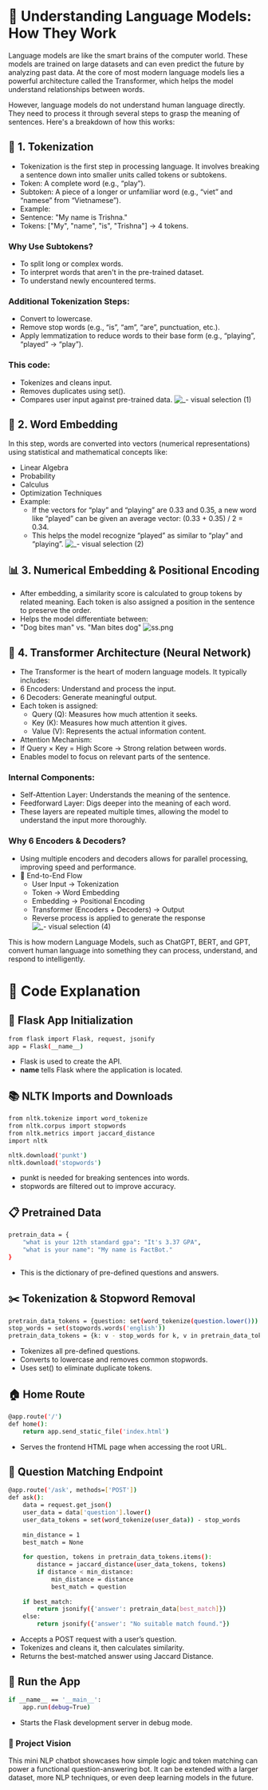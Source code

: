 # 🧠 Understanding Language Models: How They Work
Language models are like the smart brains of the computer world. These models are trained on large datasets and can even predict the future by analyzing past data. At the core of most modern language models lies a powerful architecture called the Transformer, which helps the model understand relationships between words.

However, language models do not understand human language directly. They need to process it through several steps to grasp the meaning of sentences. Here's a breakdown of how this works:

## 🧩 1. Tokenization
- Tokenization is the first step in processing language. It involves breaking a sentence down into smaller units called tokens or subtokens.
- Token: A complete word (e.g., “play”).
- Subtoken: A piece of a longer or unfamiliar word (e.g., “viet” and “namese” from “Vietnamese”).
- Example:
- Sentence: "My name is Trishna."
- Tokens: ["My", "name", "is", "Trishna"] → 4 tokens.

### Why Use Subtokens?
- To split long or complex words.
- To interpret words that aren't in the pre-trained dataset.
- To understand newly encountered terms.

### Additional Tokenization Steps:
- Convert to lowercase.
- Remove stop words (e.g., “is”, “am”, “are”, punctuation, etc.).
- Apply lemmatization to reduce words to their base form (e.g., “playing”, “played” → “play”).

### This code:
- Tokenizes and cleans input.
- Removes duplicates using set().
- Compares user input against pre-trained data.
![_- visual selection (1)](https://github.com/trishnabhattarai/how-does-language-model-work/blob/main/_-%20visual%20selection%20(1).png)

## 🔢 2. Word Embedding
In this step, words are converted into vectors (numerical representations) using statistical and mathematical concepts like:
- Linear Algebra
- Probability
- Calculus
- Optimization Techniques
- Example:
  - If the vectors for “play” and “playing” are 0.33 and 0.35, a new word like “played” can be given an average vector:
(0.33 + 0.35) / 2 = 0.34.
  - This helps the model recognize “played” as similar to “play” and “playing”.
![_- visual selection (2)](https://github.com/trishnabhattarai/how-does-language-model-work/blob/main/_-%20visual%20selection%20(2).png)

## 📊 3. Numerical Embedding & Positional Encoding
- After embedding, a similarity score is calculated to group tokens by related meaning. Each token is also assigned a position in the sentence to preserve the order.
- Helps the model differentiate between:
- "Dog bites man" vs. "Man bites dog"
![ss.png](https://github.com/trishnabhattarai/how-does-language-model-work/blob/main/ss.png)

## 🧠 4. Transformer Architecture (Neural Network)
- The Transformer is the heart of modern language models. It typically includes:
- 6 Encoders: Understand and process the input.
- 6 Decoders: Generate meaningful output.
- Each token is assigned:
  - Query (Q): Measures how much attention it seeks.
  - Key (K): Measures how much attention it gives.
  - Value (V): Represents the actual information content.
- Attention Mechanism:
- If Query × Key = High Score → Strong relation between words.
- Enables model to focus on relevant parts of the sentence.

### Internal Components:
- Self-Attention Layer: Understands the meaning of the sentence.
- Feedforward Layer: Digs deeper into the meaning of each word.
- These layers are repeated multiple times, allowing the model to understand the input more thoroughly.

### Why 6 Encoders & Decoders?
- Using multiple encoders and decoders allows for parallel processing, improving speed and performance.
- 🔁 End-to-End Flow
  - User Input → Tokenization
  - Token → Word Embedding
  - Embedding → Positional Encoding
  - Transformer (Encoders + Decoders) → Output
  - Reverse process is applied to generate the response
![_- visual selection (4)](https://github.com/trishnabhattarai/how-does-language-model-work/blob/main/_-%20visual%20selection%20(4).png)

This is how modern Language Models, such as ChatGPT, BERT, and GPT, convert human language into something they can process, understand, and respond to intelligently.

# 🧾 Code Explanation
## 🔧 Flask App Initialization
```bash
from flask import Flask, request, jsonify
app = Flask(__name__)
```
- Flask is used to create the API.
- __name__ tells Flask where the application is located.

## 📚 NLTK Imports and Downloads
```bash
from nltk.tokenize import word_tokenize
from nltk.corpus import stopwords
from nltk.metrics import jaccard_distance
import nltk

nltk.download('punkt')
nltk.download('stopwords')
```
- punkt is needed for breaking sentences into words.
- stopwords are filtered out to improve accuracy.

## 📋 Pretrained Data
```bash
pretrain_data = { 
    "what is your 12th standard gpa": "It's 3.37 GPA",
    "what is your name": "My name is FactBot."
}
```
- This is the dictionary of pre-defined questions and answers.

## ✂️ Tokenization & Stopword Removal
```bash
pretrain_data_tokens = {question: set(word_tokenize(question.lower())) for question in pretrain_data.keys()}
stop_words = set(stopwords.words('english'))
pretrain_data_tokens = {k: v - stop_words for k, v in pretrain_data_tokens.items()}
```
- Tokenizes all pre-defined questions.
- Converts to lowercase and removes common stopwords.
- Uses set() to eliminate duplicate tokens.

## 🏠 Home Route
```bash
@app.route('/')
def home():
    return app.send_static_file('index.html')
```
- Serves the frontend HTML page when accessing the root URL.

## 🤔 Question Matching Endpoint
```bash
@app.route('/ask', methods=['POST'])
def ask():
    data = request.get_json()
    user_data = data['question'].lower()
    user_data_tokens = set(word_tokenize(user_data)) - stop_words
    
    min_distance = 1
    best_match = None
    
    for question, tokens in pretrain_data_tokens.items():
        distance = jaccard_distance(user_data_tokens, tokens)
        if distance < min_distance:
            min_distance = distance
            best_match = question
    
    if best_match:
        return jsonify({'answer': pretrain_data[best_match]})
    else:
        return jsonify({'answer': "No suitable match found."})
```
- Accepts a POST request with a user’s question.
- Tokenizes and cleans it, then calculates similarity.
- Returns the best-matched answer using Jaccard Distance.

## 🧪 Run the App
```bash
if __name__ == '__main__':
    app.run(debug=True)
```
- Starts the Flask development server in debug mode.

### 🚀 Project Vision
This mini NLP chatbot showcases how simple logic and token matching can power a functional question-answering bot. It can be extended with a larger dataset, more NLP techniques, or even deep learning models in the future.
